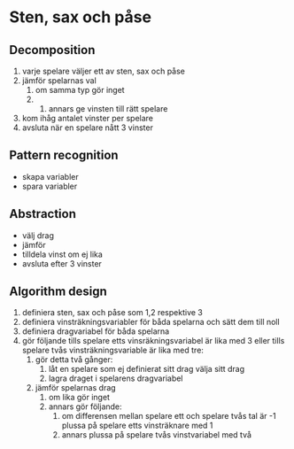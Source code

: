 # Sten, sax och påse

## Decomposition

1. varje spelare väljer ett av sten, sax och påse
2. jämför spelarnas val
    1. om samma typ gör inget
    2. 1. annars ge vinsten till rätt spelare
3. kom ihåg antalet vinster per spelare
4. avsluta när en spelare nått 3 vinster

## Pattern recognition

* skapa variabler 
* spara variabler

## Abstraction

* välj drag
* jämför
* tilldela vinst om ej lika
* avsluta efter 3 vinster

## Algorithm design

1. definiera sten, sax och påse som 1,2 respektive 3
2. definiera vinsträkningsvariabler för båda spelarna och sätt dem till noll
3. definiera dragvariabel för båda spelarna
4. gör följande tills spelare etts vinsräkningsvariabel är lika med 3 eller tills spelare tvås vinsträkningsvariable är lika med tre:
    1. gör detta två gånger:
        1. låt en spelare som ej definierat sitt drag välja sitt drag
        2. lagra draget i spelarens dragvariabel
    2. jämför spelarnas drag
        1. om lika gör inget
        2. annars gör följande:
            1. om differensen mellan spelare ett och spelare tvås tal är -1 plussa på spelare etts vinsträknare med 1
            2. annars plussa på spelare tvås vinstvariabel med två
    